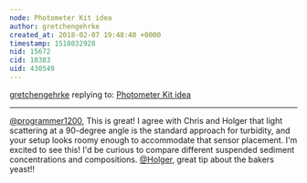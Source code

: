 ```yaml
---
node: Photometer Kit idea 
author: gretchengehrke
created_at: 2018-02-07 19:48:48 +0000
timestamp: 1518032928
nid: 15672
cid: 18383
uid: 430549
---
```




[gretchengehrke](../profile/gretchengehrke) replying to: [Photometer Kit idea ](../notes/programmer1200/02-03-2018/photometer-kit-idea)

----
[@programmer1200](/profile/programmer1200), This is great! I agree with Chris and Holger that light scattering at a 90-degree angle is the standard approach for turbidity, and your setup looks roomy enough to accommodate that sensor placement. I'm excited to see this! I'd be curious to compare different suspended sediment concentrations and compositions. 
[@Holger](/profile/Holger), great tip about the bakers yeast!! 